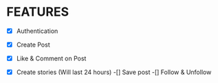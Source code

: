 # FEATURES

-[x] Authentication
-[x] Create Post
-[x] Like & Comment on Post
-[x] Create stories (Will last 24 hours)
-[] Save post
-[] Follow & Unfollow

